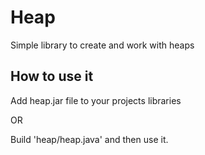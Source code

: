 # Heap
Simple library to create and work with heaps

## How to use it
Add heap.jar file to your projects libraries

OR

Build 'heap/heap.java' and then use it.
